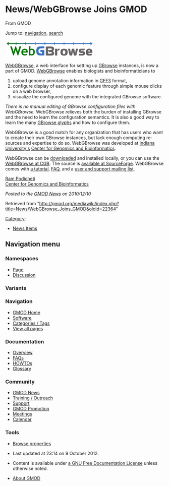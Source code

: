 <div id="mw-page-base" class="noprint">

</div>

<div id="mw-head-base" class="noprint">

</div>

<div id="content" class="mw-body" role="main">

<span id="top"></span>

<div id="mw-js-message" style="display:none;">

</div>



# <span dir="auto">News/WebGBrowse Joins GMOD</span>

<div id="bodyContent">

<div id="siteSub">

From GMOD

</div>

<div id="contentSub">

</div>

<div id="jump-to-nav" class="mw-jump">

Jump to: [navigation](#mw-navigation), [search](#p-search)

</div>

<div id="mw-content-text" class="mw-content-ltr" lang="en" dir="ltr">

<div class="floatright">

[<img
src="../../mediawiki/images/thumb/3/3a/WebGBrowseLogo.png/280px-WebGBrowseLogo.png"
srcset="../../mediawiki/images/thumb/3/3a/WebGBrowseLogo.png/420px-WebGBrowseLogo.png 1.5x, ../../mediawiki/images/thumb/3/3a/WebGBrowseLogo.png/560px-WebGBrowseLogo.png 2x"
width="280" height="55" alt="WebGBrowse now a part of GMOD" />](../WebGBrowse.1 "WebGBrowse now a part of GMOD")

</div>

[WebGBrowse](../WebGBrowse.1 "WebGBrowse"), a web interface for setting
up [GBrowse](../GBrowse.1 "GBrowse") instances, is now a part of GMOD.
[WebGBrowse](../WebGBrowse.1 "WebGBrowse") enables biologists and
bioinformaticians to

1.  upload genome annotation information in [GFF3](../GFF3 "GFF3")
    format,
2.  configure display of each genomic feature through simple mouse
    clicks on a web browser,
3.  visualize the configured genome with the integrated GBrowse
    software.

*There is no manual editing of GBrowse configuration files with
WebGBrowse.* WebGBrowse relieves both the burden of installing GBrowse
and the need to learn the configuration semantics. It is also a good way
to learn the many
<a href="http://webgbrowse.cgb.indiana.edu/glyphdoc.html"
class="external text" rel="nofollow">GBrowse glyphs</a> and how to
configure them.

WebGBrowse is a good match for any organization that has users who want
to create their own GBrowse instances, but lack enough computing
resources and expertise to do so. WebGBrowse was developed at
<a href="http://www.iub.edu/" class="external text"
rel="nofollow">Indiana University's</a>
<a href="http://cgb.indiana.edu/" class="external text"
rel="nofollow">Center for Genomics and Bioinformatics</a>.

WebGBrowse can be
<a href="http://webgbrowse.cgb.indiana.edu/software.html"
class="external text" rel="nofollow">downloaded</a> and installed
locally, or you can use the
<a href="http://webgbrowse.cgb.indiana.edu/" class="external text"
rel="nofollow">WebGBrowse at CGB</a>. The source is
<a href="http://gmod.svn.sourceforge.net/viewvc/gmod/WebGBrowse/"
class="external text" rel="nofollow">available at SourceForge</a>.
WebGBrowse comes with
<a href="http://webgbrowse.cgb.indiana.edu/tutorial.html"
class="external text" rel="nofollow">a tutorial</a>,
<a href="http://webgbrowse.cgb.indiana.edu/faq.html"
class="external text" rel="nofollow">FAQ</a>, and a [user and support
mailing list](../WebGBrowse.1#Mailing_Lists "WebGBrowse").

[Ram Podicheti](../User:Mnrusimh "User:Mnrusimh")  
<a href="http://cgb.indiana.edu/" class="external text"
rel="nofollow">Center for Genomics and Bioinformatics</a>

  

<div class="newsfooter">

*Posted to the [GMOD News](../GMOD_News "GMOD News") on 2010/12/10*

</div>

</div>

<div class="printfooter">

Retrieved from
"<http://gmod.org/mediawiki/index.php?title=News/WebGBrowse_Joins_GMOD&oldid=22364>"

</div>

<div id="catlinks" class="catlinks">

<div id="mw-normal-catlinks" class="mw-normal-catlinks">

[Category](../Special:Categories "Special:Categories"):

- [News Items](../Category:News_Items "Category:News Items")

</div>

</div>

<div class="visualClear">

</div>

</div>

</div>

<div id="mw-navigation">

## Navigation menu

<div id="mw-head">



<div id="left-navigation">

<div id="p-namespaces" class="vectorTabs" role="navigation"
aria-labelledby="p-namespaces-label">

### Namespaces

- <span id="ca-nstab-main"><a href="WebGBrowse_Joins_GMOD" accesskey="c"
  title="View the content page [c]">Page</a></span>
- <span id="ca-talk"><a
  href="http://gmod.org/mediawiki/index.php?title=Talk:News/WebGBrowse_Joins_GMOD&amp;action=edit&amp;redlink=1"
  accesskey="t"
  title="Discussion about the content page [t]">Discussion</a></span>

</div>

<div id="p-variants" class="vectorMenu emptyPortlet" role="navigation"
aria-labelledby="p-variants-label">

### 

### Variants[](#)

<div class="menu">

</div>

</div>

</div>

<div id="right-navigation">





</div>



</div>

</div>

</div>

<div id="mw-panel">

<div id="p-logo" role="banner">

<a href="../Main_Page"
style="background-image: url(../../images/GMOD-cogs.png);"
title="Visit the main page"></a>

</div>

<div id="p-Navigation" class="portal" role="navigation"
aria-labelledby="p-Navigation-label">

### Navigation

<div class="body">

- <span id="n-GMOD-Home">[GMOD Home](../Main_Page)</span>
- <span id="n-Software">[Software](../GMOD_Components)</span>
- <span id="n-Categories-.2F-Tags">[Categories /
  Tags](../Categories)</span>
- <span id="n-View-all-pages">[View all
  pages](../Special:AllPages)</span>

</div>

</div>

<div id="p-Documentation" class="portal" role="navigation"
aria-labelledby="p-Documentation-label">

### Documentation

<div class="body">

- <span id="n-Overview">[Overview](../Overview)</span>
- <span id="n-FAQs">[FAQs](../Category:FAQ)</span>
- <span id="n-HOWTOs">[HOWTOs](../Category:HOWTO)</span>
- <span id="n-Glossary">[Glossary](../Glossary)</span>

</div>

</div>

<div id="p-Community" class="portal" role="navigation"
aria-labelledby="p-Community-label">

### Community

<div class="body">

- <span id="n-GMOD-News">[GMOD News](../GMOD_News)</span>
- <span id="n-Training-.2F-Outreach">[Training /
  Outreach](../Training_and_Outreach)</span>
- <span id="n-Support">[Support](../Support)</span>
- <span id="n-GMOD-Promotion">[GMOD Promotion](../GMOD_Promotion)</span>
- <span id="n-Meetings">[Meetings](../Meetings)</span>
- <span id="n-Calendar">[Calendar](../Calendar)</span>

</div>

</div>

<div id="p-tb" class="portal" role="navigation"
aria-labelledby="p-tb-label">

### Tools

<div class="body">


- <span id="t-smwbrowselink"><a href="../Special:Browse/News-2FWebGBrowse_Joins_GMOD"
  rel="smw-browse">Browse properties</a></span>


</div>

</div>

</div>

</div>

<div id="footer" role="contentinfo">

- <span id="footer-info-lastmod">Last updated at 23:14 on 9 October
  2012.</span>
<!-- - <span id="footer-info-viewcount">6,259 page views.</span> -->
- <span id="footer-info-copyright">Content is available under
  <a href="http://www.gnu.org/licenses/fdl-1.3.html" class="external"
  rel="nofollow">a GNU Free Documentation License</a> unless otherwise
  noted.</span>

<!-- -->

- <span id="footer-places-about">[About
  GMOD](../GMOD:About "GMOD:About")</span>

<!-- -->






</div>
